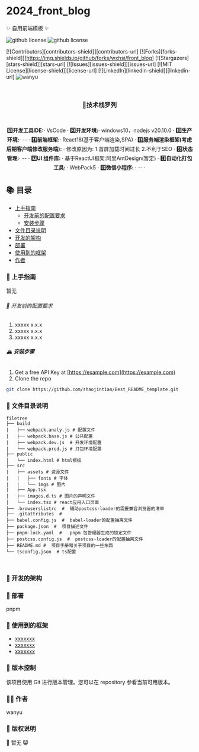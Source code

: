 # 2024_front_blog

✨ 自用前端模板 ✨

<!-- 项目栏 -->

![github license](https://img.shields.io/github/license/wxhsi/front_blog)
![github license](https://img.shields.io/github/forks/wxhsi/front_blog)

[![Contributors][contributors-shield]][contributors-url]
[![Forks][forks-shield]][https://img.shields.io/github/forks/wxhsi/front_blog]
[![Stargazers][stars-shield]][stars-url]
[![Issues][issues-shield]][issues-url]
[![MIT License][license-shield]][license-url]
[![LinkedIn][linkedin-shield]][linkedin-url]
![wanyu](https://img.shields.io/badge/%F0%9F%8D%8A%E4%BD%9C%E8%80%85-wanyu-orange)

<br />

<h3 align="center">📝技术栈罗列</h3>
<br />
  <p align="center">
    <a><strong>1️⃣开发工具IDE:</strong>· VsCode ·</a> 
    <a><strong>2️⃣开发环境:</strong>· windows10，nodejs v20.10.0 ·</a>  
    <a><strong>3️⃣生产环境:</strong>· -- ·</a> 
    <a><strong>4️⃣前端框架:</strong>· React18(基于客户端渲染,SPA) ·</a> 
    <a><strong>5️⃣服务端渲染框架(考虑后期客户端修改服务端):</strong>
    · 修改原因为:
    1.首屏加载时间过长 
    2.不利于SEO ·</a> 
    <a><strong>6️⃣状态管理:</strong>· -- ·</a> 
    <a><strong>7️⃣UI 组件库: </strong>· 基于ReactUI框架:阿里AntDesign(暂定) ·</a> 
    <a><strong>8️⃣自动化打包工具: </strong>· WebPack5 ·</a> 
    <a><strong>9️⃣微信小程序: </strong>· -- ·</a> 
    
  </p>

## 📚 目录

- [上手指南](#上手指南)
  - [开发前的配置要求](#开发前的配置要求)
  - [安装步骤](#安装步骤)
- [文件目录说明](#文件目录说明)
- [开发的架构](#开发的架构)
- [部署](#部署)
- [使用到的框架](#使用到的框架)
- [作者](#作者)

### 📔 上手指南

暂无

###### 🌋 开发前的配置要求

1. xxxxx x.x.x
2. xxxxx x.x.x
3. xxxxx x.x.x

###### 🏔 **安装步骤**

1. Get a free API Key at [https://example.com](https://example.com)
2. Clone the repo

```sh
git clone https://github.com/shaojintian/Best_README_template.git
```

### 📕 文件目录说明

```
filetree
├── build
|   ├── webpack.analy.js # 配置文件
|   ├── webpack.base.js # 公共配置
|   ├── webpack.dev.js  # 开发环境配置
|   └── webpack.prod.js # 打包环境配置
├── public
│   └── index.html # html模板
├── src
|   ├── assets # 资源文件
|   |   ├── fonts # 字体
|   |   └── imgs # 图片
|   ├── App.tsx
|   ├── images.d.ts # 图片的声明文件
│   └── index.tsx # react应用入口页面
├── .browserslistrc  #  辅助postcss-loader的需要兼容浏览器的清单
├── .gitattributes  #
├── babel.config.js  #  babel-loader的配置抽离文件
├── package.json  #  项目描述文件
├── pnpm-lock.yaml  #   pnpm 包管理器生成的锁定文件
├── postcss.config.js  #  postcss-loader的配置抽离文件
├── README.md #  项目手册和关于项目的一些东西
└── tsconfig.json  # ts配置



```

### 📘 开发的架构

### 📙 部署

pnpm

### 📗 使用到的框架

- [xxxxxxx](https://getbootstrap.com)
- [xxxxxxx](https://jquery.com)
- [xxxxxxx](https://laravel.com)

### 🐸 版本控制

该项目使用 Git 进行版本管理。您可以在 repository 参看当前可用版本。

### 🧚‍♀️ 作者

wanyu

### 👾 版权说明

🐶 暂无 😸

